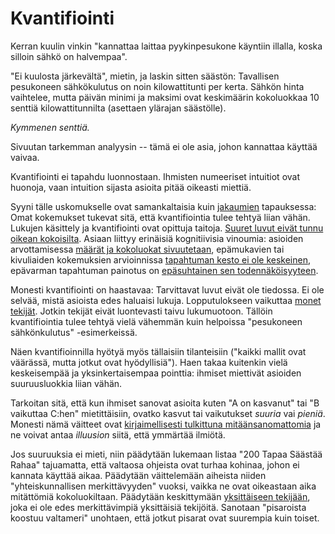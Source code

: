# Kvantifiointi

Kerran kuulin vinkin "kannattaa laittaa pyykinpesukone käyntiin illalla, koska silloin sähkö on halvempaa".

"Ei kuulosta järkevältä", mietin, ja laskin sitten säästön: Tavallisen pesukoneen sähkökulutus on noin kilowattitunti per kerta. Sähkön hinta vaihtelee, mutta päivän minimi ja maksimi ovat keskimäärin kokoluokkaa 10 senttiä kilowattitunnilta (asettaen ylärajan säästölle).

*Kymmenen senttiä.*

Sivuutan tarkemman analyysin -- tämä ei ole asia, johon kannattaa käyttää vaivaa.

Kvantifiointi ei tapahdu luonnostaan. Ihmisten numeeriset intuitiot ovat huonoja, vaan intuition sijasta asioita pitää oikeasti miettiä.

Syyni tälle uskomukselle ovat samankaltaisia kuin [jakaumien](/epi/binaarinen_jakauma) tapauksessa: Omat kokemukset tukevat sitä, että kvantifiointia tulee tehtyä liian vähän. Lukujen käsittely ja kvantifiointi ovat opittuja taitoja. [Suuret luvut eivät tunnu oikean kokoisilta](https://xkcd.com/2091/). Asiaan liittyy erinäisiä kognitiivisia vinoumia: asioiden arvottamisessa [määrät ja kokoluokat sivuutetaan](https://en.wikipedia.org/wiki/Scope_neglect), epämukavien tai kivuliaiden kokemuksien arvioinnissa [tapahtuman kesto ei ole keskeinen](https://en.wikipedia.org/wiki/Duration_neglect), epävarman tapahtuman painotus on [epäsuhtainen sen todennäköisyyteen](/epi/epa_II).

Monesti kvantifiointi on haastavaa: Tarvittavat luvut eivät ole tiedossa. Ei ole selvää, mistä asioista edes haluaisi lukuja. Lopputulokseen vaikuttaa [monet tekijät](/epi/yksi_muuttuja). Jotkin tekijät eivät luontevasti taivu lukumuotoon. Tällöin kvantifiointia tulee tehtyä vielä vähemmän kuin helpoissa "pesukoneen sähkönkulutus" -esimerkeissä.

Näen kvantifioinnilla hyötyä myös tällaisiin tilanteisiin ("kaikki mallit ovat väärässä, mutta jotkut ovat hyödyllisiä"). Haen takaa kuitenkin vielä keskeisempää ja yksinkertaisempaa pointtia: ihmiset miettivät asioiden suuruusluokkia liian vähän.

Tarkoitan sitä, että kun ihmiset sanovat asioita kuten "A on kasvanut" tai "B vaikuttaa C:hen" mietittäisiin, ovatko kasvut tai vaikutukset *suuria* vai *pieniä*. Monesti nämä väitteet ovat [kirjaimellisesti tulkittuna mitäänsanomattomia](/epi/matala_informaatio) ja ne voivat antaa *illuusion* siitä, että ymmärtää ilmiötä.

Jos suuruuksia ei mieti, niin päädytään lukemaan listaa "200 Tapaa Säästää Rahaa" tajuamatta, että valtaosa ohjeista ovat turhaa kohinaa, johon ei kannata käyttää aikaa. Päädytään väittelemään aiheista niiden "yhteiskunnallisen merkittävyyden" vuoksi, vaikka ne ovat oikeastaan aika mitättömiä kokoluokiltaan. Päädytään keskittymään [yksittäiseen tekijään](/epi/yksi_muuttuja), joka ei ole edes merkittävimpiä yksittäisiä tekijöitä. Sanotaan "pisaroista koostuu valtameri" unohtaen, että jotkut pisarat ovat suurempia kuin toiset.
